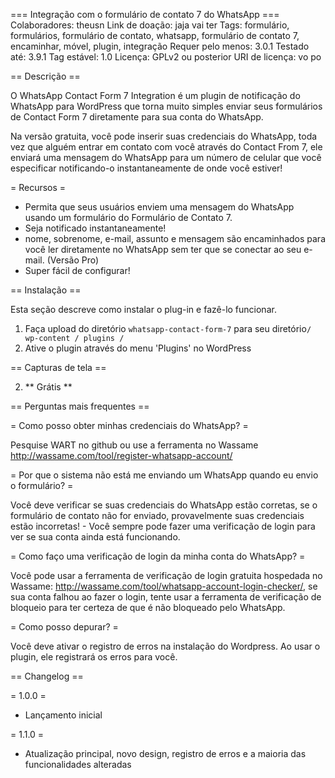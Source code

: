 === Integração com o formulário de contato 7 do WhatsApp ===
Colaboradores: theusn
Link de doação: jaja vai ter
Tags: formulário, formulários, formulário de contato, whatsapp, formulário de contato 7, encaminhar, móvel, plugin, integração
Requer pelo menos: 3.0.1
Testado até: 3.9.1
Tag estável: 1.0
Licença: GPLv2 ou posterior
URI de licença: vo po

== Descrição ==

O WhatsApp Contact Form 7 Integration é um plugin de notificação do WhatsApp para WordPress que torna muito simples enviar seus formulários de Contact Form 7 diretamente para sua conta do WhatsApp.

Na versão gratuita, você pode inserir suas credenciais do WhatsApp, toda vez que alguém entrar em contato com você através do Contact From 7, ele enviará uma mensagem do WhatsApp para um número de celular que você especificar notificando-o instantaneamente de onde você estiver!

= Recursos =

* Permita que seus usuários enviem uma mensagem do WhatsApp usando um formulário do Formulário de Contato 7.
* Seja notificado instantaneamente!
* nome, sobrenome, e-mail, assunto e mensagem são encaminhados para você ler diretamente no WhatsApp sem ter que se conectar ao seu e-mail. (Versão Pro)
* Super fácil de configurar!


== Instalação ==

Esta seção descreve como instalar o plug-in e fazê-lo funcionar.

1. Faça upload do diretório `whatsapp-contact-form-7` para seu diretório` / wp-content / plugins / `
1. Ative o plugin através do menu 'Plugins' no WordPress

== Capturas de tela ==

2. ** Grátis **

== Perguntas mais frequentes ==

= Como posso obter minhas credenciais do WhatsApp? =

Pesquise WART no github ou use a ferramenta no Wassame http://wassame.com/tool/register-whatsapp-account/

= Por que o sistema não está me enviando um WhatsApp quando eu envio o formulário? =

Você deve verificar se suas credenciais do WhatsApp estão corretas, se o formulário de contato não for enviado, provavelmente suas credenciais estão incorretas! - Você sempre pode fazer uma verificação de login para ver se sua conta ainda está funcionando.

= Como faço uma verificação de login da minha conta do WhatsApp? =

Você pode usar a ferramenta de verificação de login gratuita hospedada no Wassame: http://wassame.com/tool/whatsapp-account-login-checker/, se sua conta falhou ao fazer o login, tente usar a ferramenta de verificação de bloqueio para ter certeza de que é não bloqueado pelo WhatsApp.

= Como posso depurar? =

Você deve ativar o registro de erros na instalação do Wordpress. Ao usar o plugin, ele registrará os erros para você.


== Changelog ==

= 1.0.0 =
* Lançamento inicial

= 1.1.0 =
* Atualização principal, novo design, registro de erros e a maioria das funcionalidades alteradas
